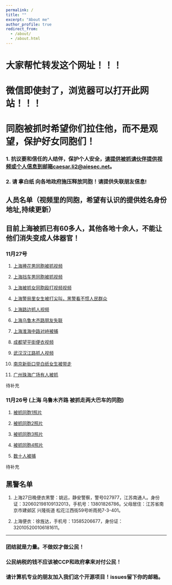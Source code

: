 ```yaml
---
permalink: /
title: ""
excerpt: "About me"
author_profile: true
redirect_from: 
  - /about/
  - /about.html
---
```


# 大家帮忙转发这个网址！！！

# 微信即使封了，浏览器可以打开此网站！！！

# 同胞被抓时希望你们拉住他，而不是观望，保护好女同胞们！



### 1. 抗议要和信任的人结伴，保护个人安全，请提供被抓请伙伴提供视频或个人信息到邮箱caesar.li2@aiesec.net。

### 2. 请 拿白纸 向各地政府施压释放同胞！请提供失联朋友信息!



## 人员名单（视频里的同胞，希望有认识的提供姓名身份地址,持续更新）

## 目前上海被抓已有60多人，其他各地十余人，不能让他们消失变成人体器官！

### 11月27号

1. [上海捧花男同胞被抓视频](https://lovechina-remembertruth.github.io/People/files/people202211271.mp4)

2. [上海挡车男同胞被抓视频](https://lovechina-remembertruth.github.io/People/)

3. [上海被抓女同胞殴打视频视频](https://lovechina-remembertruth.github.io/People/files/people202211273.mp4)

4. [上海警局里女生被打尖叫，黑警看不惯人民群众](https://lovechina-remembertruth.github.io/People/)

5. [上海路边抓人视频](https://lovechina-remembertruth.github.io/People/files/people202211279.mp4)

10. [上海乌鲁木齐路朋友失联](https://lovechina-remembertruth.github.io/People/files/people202211275.jpg)

10. [上海淮海中路对峙被捕](https://lovechina-remembertruth.github.io/People/files/people202211276.jpg)

6. [成都望平街便衣视频](https://lovechina-remembertruth.github.io/People/files/people2022112712.mp4)

7. [武汉汉江路抓人视频](https://lovechina-remembertruth.github.io/People/files/people2022112711.mp4)

8. [南京新街口举白纸女生被带走](https://lovechina-remembertruth.github.io/People/files/people2022112710.mp4)

9. [广州珠海广场有人被抓](https://lovechina-remembertruth.github.io/People/files/people2022112713.mp4)



待补充


### 11月26号 (上海 乌鲁木齐路 被抓走两大巴车的同胞)

1. [被抓同胞1照片](https://lovechina-remembertruth.github.io/People/files/people202211261.jpg)

2. [被抓同胞2照片](https://lovechina-remembertruth.github.io/People/files/people202211262.jpg)

3. [被抓同胞3照片](https://lovechina-remembertruth.github.io/People/files/people202211263.jpg)

4. [被抓同胞4照片](https://lovechina-remembertruth.github.io/People/files/people202211264.jpg)

5. [数十人被捕](https://lovechina-remembertruth.github.io/People/files/people202211265.jpg)

待补充


## 黑警名单

1. 上海27日晚便衣黑警：姚远，静安警察，警号027977，江苏南通人。身份证：320602198109132013，手机号：13801826786。父母居住：江苏省南京市建邺区 兴隆街道 松花江西街59号听雨苑7-3-401。

2. 上海便衣：徐旌达，手机号：13585206677，身份证：320105200106181611。


<!-- ## 黑警视频
 -->



------

### 团结就是力量。不做奴才做公民！

### 公民纳税的钱不应该被CCP和政府拿来对付公民！

### 请计算机专业的朋友加入我们这个开源项目！issues留下你的邮箱。

